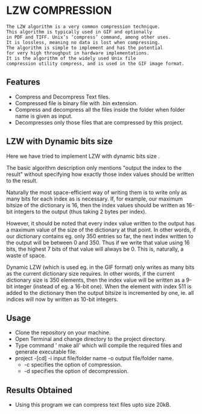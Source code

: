
# LZW COMPRESSION

    The LZW algorithm is a very common compression technique.
    This algorithm is typically used in GIF and optionally 
    in PDF and TIFF. Unix’s ‘compress’ command, among other uses.
    It is lossless, meaning no data is lost when compressing. 
    The algorithm is simple to implement and has the potential 
    for very high throughput in hardware implementations. 
    It is the algorithm of the widely used Unix file 
    compression utility compress, and is used in the GIF image format.

    


## Features
   - Compress and Decompress Text files.
   - Compressed file is binary file with .bin extension.
   - Compress and decompress all the files inside the folder when folder name is given as input.
   - Decompresses only those files that are compressed by this project.
   
   



 
  
## LZW with Dynamic bits size

Here we have tried to implement LZW with dynamic bits size .

The basic algorithm description only mentions "output the index to the result" without specifying how exactly those index values should be written to the result.

Naturally the most space-efficient way of writing them is to write only as many bits for each index as is necessary. If, for example, our maximum bitsize of the dictionary is 16, then the index values should be written as 16-bit integers to the output (thus taking 2 bytes per index).

However, it should be noted that every index value written to the output has a maximum value of the size of the dictionary at that point. In other words, if our dictionary contains eg. only 350 entries so far, the next index written to the output will be between 0 and 350. Thus if we write that value using 16 bits, the highest 7 bits of that value will always be 0. This is, naturally, a waste of space.

Dynamic LZW (which is used eg. in the GIF format) only writes as many bits as the current dictionary size requires. In other words, if the current dictionary size is 350 elements, then the index value will be written as a 9-bit integer (instead of eg. a 16-bit one). When the element with index 511 is added to the dictionary then the output bitsize is incremented by one, ie. all indices will now by written as 10-bit integers.




## Usage
 - Clone the repository on your machine. 
 - Open Terminal and change directory to the project directory.
- Type command ' make all' which will compile the required files and generate executable file.
 - project -[cd] -i input file/folder name -o output file/folder name.
    -  -c specifies the option of compression.
    -  -d specifies the option of decompression.

  
## Results Obtained

- Using this program we can compress text files upto size 20kB.

  